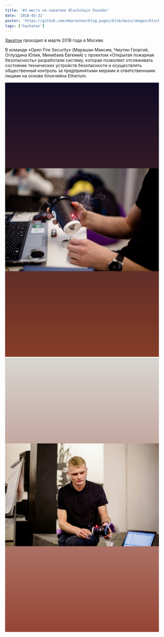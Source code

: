 ```yaml
---
title: '#3 место на хакатоне Blockchain Founder'
date: '2018-03-31'
poster: 'https://github.com/mmarashan/blog.pages/blob/main/images/blockchain_founder/1.jpg?raw=true'
tags: ['hackaton']
---
```


[Хакатон](https://bitnovosti.io/2018/04/08/moskva-blockchain-founder-hackathon/) проходил в марте 2018 года в Москве.

В команде «Open Fire Security» (Марашан Максим, Чмутин Георгий, Оглуздина Юлия, Минибаев Евгений) с проектом «Открытая пожарная безопасность» разработали систему, которая позволяет отслеживать состояние технических устройств безопасности и осуществлять общественный контроль за предпринятыми мерами и ответственными лицами на основе блокчейна Etherium.

![alt text](https://github.com/mmarashan/blog.pages/blob/main/images/blockchain_founder/2.jpeg?raw=true)
![alt text](https://github.com/mmarashan/blog.pages/blob/main/images/blockchain_founder/3.jpeg?raw=true)